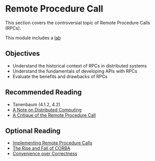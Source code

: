# Remote Procedure Call

This section covers the controversial topic of Remote Procedure Calls (RPCs).

This module includes a [lab](./lab)

## Objectives

- Understand the historical context of RPCs in distributed systems
- Understand the fundamentals of developing APIs with RPCs
- Evaluate the benefits and drawbacks of RPCs

## Recommended Reading

- Tanenbaum (4.1.2, 4.2)
- [A Note on Distributed Computing](https://scholar.harvard.edu/files/waldo/files/waldo-94.pdf)
- [A Critique of the Remote Procedure Call](https://www.cs.vu.nl/~ast/Publications/Papers/euteco-1988.pdf)

## Optional Reading

- [Implementing Remote Procedure Calls](https://web.eecs.umich.edu/~mosharaf/Readings/RPC.pdf)
- [The Rise and Fall of CORBA](https://queue.acm.org/detail.cfm?id=1142044)
- [Convenience over Correctness](https://steve.vinoski.net/pdf/IEEE-Convenience_Over_Correctness.pdf)
